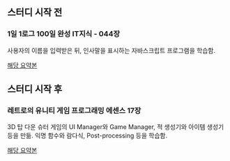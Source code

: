 ## 스터디 시작 전

### 1일 1로그 100일 완성 IT지식 - 044장

사용자의 이름을 입력받은 뒤, 인사말을 표시하는 자바스크립트 프로그램을 학습함.

[해당 요약본](https://github.com/biuwhdle/TIL/blob/main/1%EC%9D%BC%201%EB%A1%9C%EA%B7%B8%20100%EC%9D%BC%20%EC%99%84%EC%84%B1%20IT%EC%A7%80%EC%8B%9D/044.%20%EC%82%AC%EC%9A%A9%EC%9E%90%20%EC%9D%B4%EB%A6%84%20%EC%9E%85%EB%A0%A5%EB%B0%9B%EC%95%84%20%EC%B6%9C%EB%A0%A5%ED%95%98%EA%B8%B0.md)


## 스터디 시작 후

### 레트로의 유니티 게임 프로그래밍 에센스 17장

3D 탑 다운 슈터 게임의 UI Manager와 Game Manager, 적 생성기와 아이템 생성기 등을 만듦. 익명 함수와 람다식, Post-processing 등을 학습함.

[해당 요약본](https://github.com/biuwhdle/TIL/blob/main/%EB%A0%88%ED%8A%B8%EB%A1%9C%EC%9D%98%20%EC%9C%A0%EB%8B%88%ED%8B%B0%20%EA%B2%8C%EC%9E%84%20%ED%94%84%EB%A1%9C%EA%B7%B8%EB%9E%98%EB%B0%8D%20%EC%97%90%EC%84%BC%EC%8A%A4/17%EC%9E%A5%3A%20%ED%83%91%20%EB%8B%A4%EC%9A%B4%20%EC%8A%88%ED%84%B0%20%EA%B2%8C%EC%9E%84%3A%20%EC%A2%80%EB%B9%84%20%EC%84%9C%EB%B0%94%EC%9D%B4%EB%B2%84.md)
